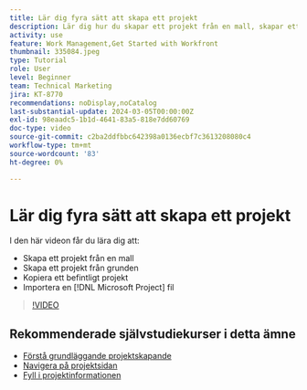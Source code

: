 ```yaml
---
title: Lär dig fyra sätt att skapa ett projekt
description: Lär dig hur du skapar ett projekt från en mall, skapar ett projekt från grunden, kopierar ett befintligt projekt eller importerar ett [!DNL Microsoft Project] -fil.
activity: use
feature: Work Management,Get Started with Workfront
thumbnail: 335084.jpeg
type: Tutorial
role: User
level: Beginner
team: Technical Marketing
jira: KT-8770
recommendations: noDisplay,noCatalog
last-substantial-update: 2024-03-05T00:00:00Z
exl-id: 98eaadc5-1b1d-4641-83a5-818e7dd60769
doc-type: video
source-git-commit: c2ba2ddfbbc642398a0136ecbf7c3613208080c4
workflow-type: tm+mt
source-wordcount: '83'
ht-degree: 0%

---
```


# Lär dig fyra sätt att skapa ett projekt

I den här videon får du lära dig att:

* Skapa ett projekt från en mall
* Skapa ett projekt från grunden
* Kopiera ett befintligt projekt
* Importera en [!DNL Microsoft Project] fil

>[!VIDEO](https://video.tv.adobe.com/v/335084/?quality=12&learn=on)

## Rekommenderade självstudiekurser i detta ämne

* [Förstå grundläggande projektskapande](https://experienceleague.adobe.com/en/docs/workfront-learn/tutorials-workfront/manage-work/projects/understand-basic-project-creation)
* [Navigera på projektsidan](https://experienceleague.adobe.com/en/docs/workfront-learn/tutorials-workfront/manage-work/projects/navigate-the-project-page)
* [Fyll i projektinformationen](https://experienceleague.adobe.com/en/docs/workfront-learn/tutorials-workfront/manage-work/projects/fill-in-the-project-details)

